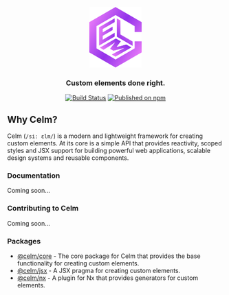 <div align="center">

<img src="docs/public/logo.svg" alt="Lit" height="141">

### Custom elements done right.

[![Build Status](https://github.com/DavidVollmers/celm/actions/workflows/ci.yml/badge.svg)](https://github.com/DavidVollmers/celm/actions/workflows/ci.yml)
[![Published on npm](https://img.shields.io/npm/v/@celm/core.svg?logo=npm)](https://www.npmjs.com/package/@celm/core)

</div>

## Why Celm?

Celm (`/siː ɛlm/`) is a modern and lightweight framework for creating custom elements. At its core is a simple API that
provides reactivity, scoped styles and JSX support for building powerful web applications, scalable design systems and
reusable components.

### Documentation

Coming soon...

### Contributing to Celm

Coming soon...

### Packages

- [@celm/core](./@celm/core/README.md) - The core package for Celm that provides the base functionality for creating
  custom
  elements.
- [@celm/jsx](./@celm/jsx/README.md) - A JSX pragma for creating custom elements.
- [@celm/nx](./@celm/nx/README.md) - A plugin for Nx that provides generators for custom elements.

